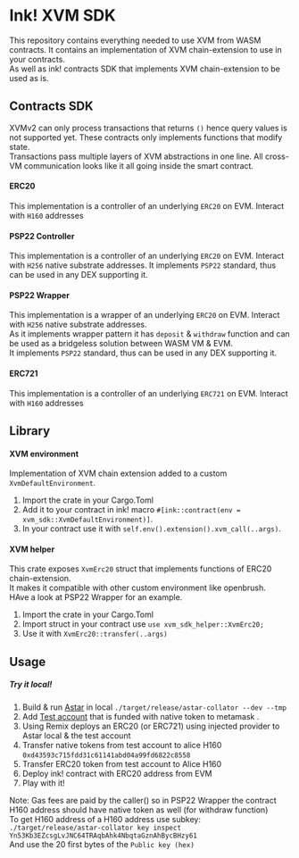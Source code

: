 # Ink! XVM SDK 

This repository contains everything needed to use XVM from WASM contracts.
It contains an implementation of XVM chain-extension to use in your contracts.   
As well as ink! contracts SDK that implements XVM chain-extension to be used as is.

## Contracts SDK

XVMv2 can only process transactions that returns `()` hence query values is not supported yet. These contracts only implements functions that modify state.   
Transactions pass multiple layers of XVM abstractions in one line. All cross-VM communication looks like it all going inside the smart contract.

#### ERC20
This implementation is a controller of an underlying `ERC20` on EVM. Interact with `H160` addresses 

#### PSP22 Controller
This implementation is a controller of an underlying `ERC20` on EVM. Interact with `H256` native substrate addresses.
It implements `PSP22` standard, thus can be used in any DEX supporting it.

#### PSP22 Wrapper
This implementation is a wrapper of an underlying `ERC20` on EVM. Interact with `H256` native substrate addresses.   
As it implements wrapper pattern it has `deposit` & `withdraw` function and can be used as a bridgeless solution between WASM VM & EVM.   
It implements `PSP22` standard, thus can be used in any DEX supporting it.

#### ERC721
This implementation is a controller of an underlying `ERC721` on EVM. Interact with `H160` addresses


## Library
#### XVM environment
Implementation of XVM chain extension added to a custom `XvmDefaultEnvironment`.   
1. Import the crate in your Cargo.Toml   
2. Add it to your contract in ink! macro `#[ink::contract(env = xvm_sdk::XvmDefaultEnvironment)]`.   
3. In your contract use it with `self.env().extension().xvm_call(..args)`.

#### XVM helper
This crate exposes `XvmErc20` struct that implements functions of ERC20 chain-extension.   
It makes it compatible with other custom environment like openbrush.   
HAve a look at PSP22 Wrapper for an example.
1. Import the crate in your Cargo.Toml   
2. Import struct in your contract use `use xvm_sdk_helper::XvmErc20;`   
3. Use it with `XvmErc20::transfer(..args)`

## Usage 

##### Try it local!
1. Build & run [Astar](https://github.com/AstarNetwork/Astar) in local `./target/release/astar-collator --dev --tmp`  
2. Add [Test account](https://github.com/AstarNetwork/Astar/blob/de5b8db29794917ffab8fb0a4a7b2a9a52491452/bin/collator/src/local/chain_spec.rs#L61-L66) that is funded with native token to metamask .
3. Using Remix deploys an ERC20 (or ERC721) using injected provider to Astar local & the test account
4. Transfer native tokens from test account to alice H160 `0xd43593c715fdd31c61141abd04a99fd6822c8558`
5. Transfer ERC20 token from test account to Alice H160 
6. Deploy ink! contract with ERC20 address from EVM
7. Play with it!

Note:
Gas fees are paid by the caller() so in PSP22 Wrapper the contract H160 address should have native token as well (for withdraw function)   
To get H160 address of a H160 address use subkey: `./target/release/astar-collator key inspect Yn53Kb3EZcsgLvJNC64TRAqbAhk4NbqtaGznAhBycBHzy61`   
And use the 20 first bytes of the `Public key (hex)`
